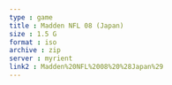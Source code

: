 ```yaml
---
type : game
title : Madden NFL 08 (Japan)
size : 1.5 G
format : iso
archive : zip
server : myrient
link2 : Madden%20NFL%2008%20%28Japan%29
---
```

